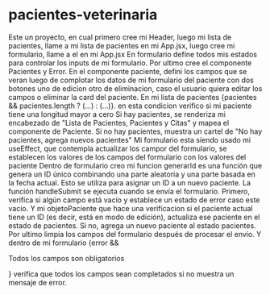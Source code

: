 # pacientes-veterinaria

Este un proyecto, en cual primero cree mi Header, luego mi lista de pacientes, llame a mi lista de pacientes en mi App.jsx, luego cree mi formulario, llame a el en mi App.jsx
En formulario define todos mis estados para controlar los inputs de mi formulario.
Por ultimo cree el componente Pacientes y Error.
En el componente paciente, defini los campos que se veran luego de complotar los datos de mi formulario del paciente con dos botones uno de edicion otro de eliminacion, caso el usuario
quiera editar los campos o eliminar la card del paciente.
En mi lista de pacientes  {pacientes && pacientes.length ? (...) : (...)}. en esta condicion verifico si mi paciente tiene una longitud mayor a cero
Si hay pacientes, se renderiza mi encabezado de "Lista de Pacientes, Pacientes y Citas" y mapea el componente de Paciente. Si no hay pacientes, muestra un cartel de "No hay pacientes, agrega nuevos pacientes"
Mi formulario esta siendo usado mi useEffect, que contempla actualizar los campor del formulario, se establecen los valores de los campos del formulario con los valores del paciente
Dentro de formulario creo mi funcion generarId es una función que genera un ID único combinando una parte aleatoria y una parte basada en la fecha actual. Esto se utiliza para asignar un ID a un nuevo paciente.
La función handleSubmit se ejecuta cuando se envía el formulario. Primero, verifica si algún campo está vacío y establece un estado de error caso este vacio.
Y mi objetoPaciente que hace una verificacion si el paciente actual tiene un ID (es decir, está en modo de edición), actualiza ese paciente en el estado de pacientes. Si no, agrega un nuevo paciente al estado pacientes.
Por ultimo limpia los campos del formulario después de procesar el envío.
Y dentro de mi formulario {error && <Error><p>Todos los campos son obligatorios</p></Error>}  verifica que todos los campos sean completados si no muestra un mensaje de error.

     
